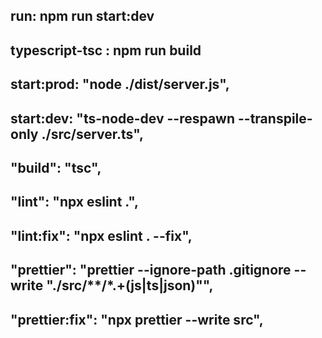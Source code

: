 

##  run: npm run start:dev
##   typescript-tsc : npm run build

## start:prod: "node ./dist/server.js",
## start:dev: "ts-node-dev --respawn --transpile-only ./src/server.ts",
 ##   "build": "tsc",
   ## "lint": "npx eslint .",
  ##  "lint:fix": "npx eslint . --fix",
  ##  "prettier": "prettier --ignore-path .gitignore --write \"./src/**/*.+(js|ts|json)\"",
   ## "prettier:fix": "npx prettier --write src",